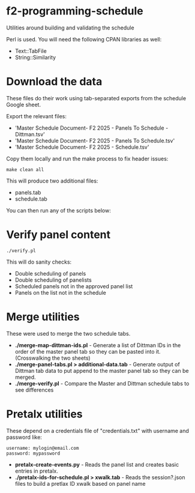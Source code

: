 # f2-programming-schedule

Utilities around building and validating the schedule

Perl is used. You will need the following CPAN libraries as well:

* Text::TabFile
* String::Similarity

# Download the data

These files do their work using tab-separated exports from the schedule Google sheet.

Export the relevant files:

* 'Master Schedule Document- F2 2025 - Panels To Schedule - Dittman.tsv'
* 'Master Schedule Document- F2 2025 - Panels To Schedule.tsv'
* 'Master Schedule Document- F2 2025 - Schedule.tsv'

Copy them locally and run the make process to fix header issues:

```make clean all```

This will produce two additional files:

* panels.tab
* schedule.tab

You can then run any of the scripts below:

# Verify panel content

```./verify.pl```

This will do sanity checks:
* Double scheduling of panels
* Double scheduling of panelists
* Scheduled panels not in the approved panel list
* Panels on the list not in the schedule

# Merge utilities

These were used to merge the two schedule tabs.

* **./merge-map-dittman-ids.pl** - Generate a list of Dittman IDs in the order of the master panel tab so they can be pasted into it. (Crosswalking the two sheets)
* **./merge-panel-tabs.pl > additional-data.tab** - Generate output of Dittman tab data to put append to the master panel tab so they can be merged.
* **./merge-verify.pl** - Compare the Master and Dittman schedule tabs to see differences

# Pretalx utilities

These depend on a credentials file of "credentials.txt" with username and password like:

```
username: mylogin@email.com
password: mypassword
```

* **pretalx-create-events.py** - Reads the panel list and creates basic entries in pretalx.
* **./pretalx-ids-for-schedule.pl > xwalk.tab** - Reads the session?.json files to build a pretlax ID xwalk based on panel name
